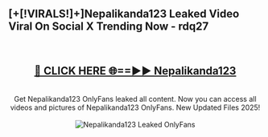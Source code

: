 <h2>[+[!VIRALS!]+]Nepalikanda123 Leaked Video Viral On Social X Trending Now - rdq27</h2>
<br>
<div align="center">
<h2><a href="https://libra.edu.pl?Nepalikanda123" rel="nofollow">🔴 CLICK HERE 🌐==►► Nepalikanda123</a></h2>
<br>
Get Nepalikanda123 OnlyFans leaked all content. Now you can access all videos and pictures of Nepalikanda123 OnlyFans. New Updated Files 2025!
<br>
<br>
<a href="https://libra.edu.pl?Nepalikanda123" rel="nofollow" data-target="animated-image.originalLink"><img src="https://i.ibb.co.com/WyWwxjT/player-gif2.gif" alt="Nepalikanda123 Leaked OnlyFans" style="max-width: 100%; display: inline-block;" data-target="animated-image.originalImage"></a>
</div>
<br>